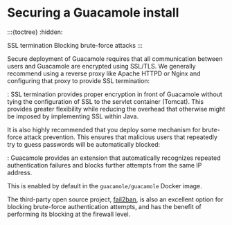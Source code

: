 Securing a Guacamole install
============================

:::{toctree}
:hidden:

SSL termination <reverse-proxy>
Blocking brute-force attacks <auth-ban>
:::

Secure deployment of Guacamole requires that all communication between users
and Guacamole are encrypted using SSL/TLS. We generally recommend using a
reverse proxy like Apache HTTPD or Nginx and configuring that proxy to provide
SSL termination:

[](reverse-proxy)
: SSL termination provides proper encryption in front of Guacamole without
  tying the configuration of SSL to the servlet container (Tomcat). This
  provides greater flexibility while reducing the overhead that otherwise might
  be imposed by implementing SSL within Java.

It is also highly recommended that you deploy some mechanism for brute-force
attack prevention. This ensures that malicious users that repeatedly try to
guess passwords will be automatically blocked:

[](auth-ban)
: Guacamole provides an extension that automatically recognizes repeated
  authentication failures and blocks further attempts from the same IP address.

  This is enabled by default in the `guacamole/guacamole` Docker image.

The third-party open source project, [fail2ban](https://github.com/fail2ban/fail2ban),
is also an excellent option for blocking brute-force authentication attempts,
and has the benefit of performing its blocking at the firewall level.


